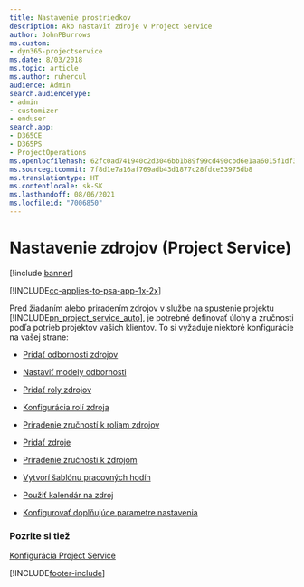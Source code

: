 ```yaml
---
title: Nastavenie prostriedkov
description: Ako nastaviť zdroje v Project Service
author: JohnPBurrows
ms.custom:
- dyn365-projectservice
ms.date: 8/03/2018
ms.topic: article
ms.author: ruhercul
audience: Admin
search.audienceType:
- admin
- customizer
- enduser
search.app:
- D365CE
- D365PS
- ProjectOperations
ms.openlocfilehash: 62fc0ad741940c2d3046bb1b89f99cd490cbd6e1aa6015f1df3b92afb2f107ff
ms.sourcegitcommit: 7f8d1e7a16af769adb43d1877c28fdce53975db8
ms.translationtype: HT
ms.contentlocale: sk-SK
ms.lasthandoff: 08/06/2021
ms.locfileid: "7006850"
---
```

# <a name="set-up-resources-project-service"></a>Nastavenie zdrojov (Project Service)

[!include [banner](../includes/psa-now-project-operations.md)]

[!INCLUDE[cc-applies-to-psa-app-1x-2x](../includes/cc-applies-to-psa-app-1x-2x.md)]

Pred žiadaním alebo priradením zdrojov v službe na spustenie projektu [!INCLUDE[pn_project_service_auto](../includes/pn-project-service-auto.md)], je potrebné definovať úlohy a zručnosti podľa potrieb projektov vašich klientov. To si vyžaduje niektoré konfigurácie na vašej strane:  
  
-   [Pridať odbornosti zdrojov](../psa/add-resource-skills.md)  
  
-   [Nastaviť modely odbornosti](../psa/set-up-proficiency-models.md)  
  
-   [Pridať roly zdrojov](../psa/add-resource-roles.md)  
  
-   [Konfigurácia rolí zdroja](../psa/configure-resource-roles.md)  
  
-   [Priradenie zručností k roliam zdrojov](../psa/associate-skills-with-resource-roles.md)  
  
-   [Pridať zdroje](../psa/add-resources.md)  
  
-   [Priradenie zručností k zdrojom](../psa/associate-skills-with-resources.md)  
  
-   [Vytvorí šablónu pracovných hodín](../psa/create-work-hours-template.md)  
  
-   [Použiť kalendár na zdroj](../psa/apply-calendar-resource.md)  
  
-   [Konfigurovať doplňujúce parametre nastavenia](../psa/configure-additional-parameters-settings.md)  
  
### <a name="see-also"></a>Pozrite si tiež  
 [Konfigurácia Project Service](../psa/configure.md)


[!INCLUDE[footer-include](../includes/footer-banner.md)]